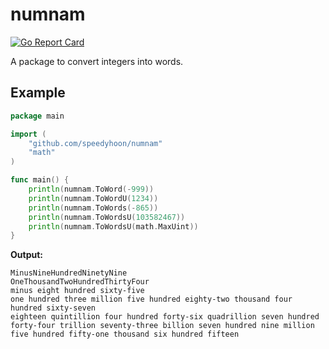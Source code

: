 # numnam
[![Go Report Card](https://goreportcard.com/badge/github.com/speedyhoon/numnam)](https://goreportcard.com/report/github.com/speedyhoon/numnam)

A package to convert integers into words.

## Example
```go
package main

import (
	"github.com/speedyhoon/numnam"
	"math"
)

func main() {
	println(numnam.ToWord(-999))
	println(numnam.ToWordU(1234))
	println(numnam.ToWords(-865))
	println(numnam.ToWordsU(103582467))
	println(numnam.ToWordsU(math.MaxUint))
}
```
**Output:**
```text
MinusNineHundredNinetyNine
OneThousandTwoHundredThirtyFour
minus eight hundred sixty-five
one hundred three million five hundred eighty-two thousand four hundred sixty-seven
eighteen quintillion four hundred forty-six quadrillion seven hundred forty-four trillion seventy-three billion seven hundred nine million five hundred fifty-one thousand six hundred fifteen
```

